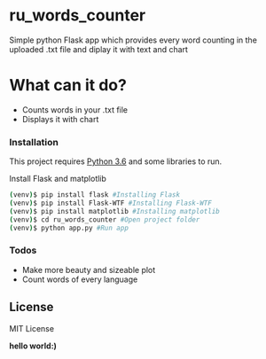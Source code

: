 # ru_words_counter
Simple python Flask app which provides every word counting in the uploaded .txt file and diplay it with text and chart

# What can it  do?

  - Counts words in your .txt file
  - Displays it with chart

### Installation

This project requires [Python 3.6](https://www.python.org/downloads/release/python-360/) and some libraries to run.

Install Flask and matplotlib

```sh
(venv)$ pip install flask #Installing Flask
(venv)$ pip install Flask-WTF #Installing Flask-WTF
(venv)$ pip install matplotlib #Installing matplotlib
(venv)$ cd ru_words_counter #Open project folder
(venv)$ python app.py #Run app
```


### Todos

 - Make more beauty and sizeable plot
 - Count words of every language

License
----
MIT License


**hello world:)**
